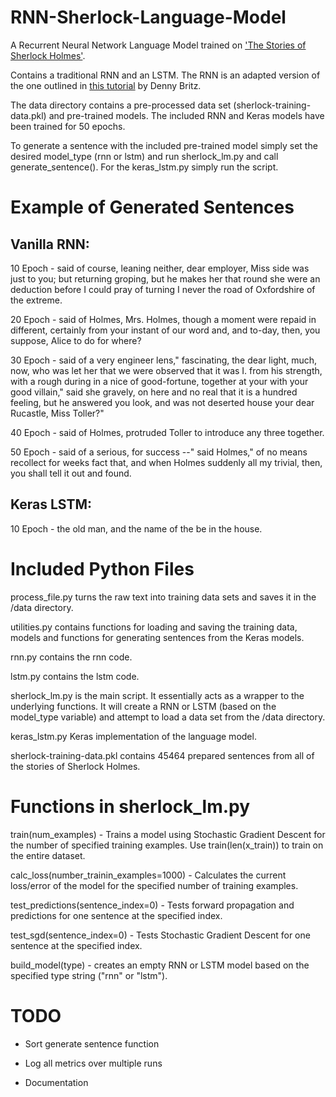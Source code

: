 # RNN-Sherlock-Language-Model

A Recurrent Neural Network Language Model trained on ['The Stories of Sherlock Holmes'](https://sherlock-holm.es/ascii/).

Contains a traditional RNN and an LSTM. The RNN is an adapted version of the one outlined in [this tutorial](http://www.wildml.com/2015/09/recurrent-neural-networks-tutorial-part-1-introduction-to-rnns/) by Denny Britz.

The data directory contains a pre-processed data set (sherlock-training-data.pkl) and pre-trained models.
The included RNN and Keras models have been trained for 50 epochs.

To generate a sentence with the included pre-trained model simply set the desired model_type (rnn or lstm) and run sherlock_lm.py and call generate_sentence().
For the keras_lstm.py simply run the script.


# Example of Generated Sentences

## Vanilla RNN:

10 Epoch - said of course, leaning neither, dear employer, Miss side was just to you; but returning groping, but he makes her that round she were an deduction before I could pray of turning I never the road of Oxfordshire of the extreme.

20 Epoch - said of Holmes, Mrs. Holmes, though a moment were repaid in different, certainly from your instant of our word and, and to-day, then, you suppose, Alice to do for where?

30 Epoch - said of a very engineer lens," fascinating, the dear light, much, now, who was let her that we were observed that it was I. from his strength, with a rough during in a nice of good-fortune, together at your with your good villain," said she gravely, on here and no real that it is a hundred feeling, but he answered you look, and was not deserted house your dear Rucastle, Miss Toller?"

40 Epoch - said of Holmes, protruded Toller to introduce any three together.

50 Epoch - said of a serious, for success --" said Holmes," of no means recollect for weeks fact that, and when Holmes suddenly all my trivial, then, you shall tell it out and found.

## Keras LSTM:

10 Epoch - the old man, and the name of the be in the house.


# Included Python Files

process_file.py turns the raw text into training data sets and saves it in the /data directory.

utilities.py contains functions for loading and saving the training data, models and functions for generating sentences from the Keras models.

rnn.py contains the rnn code.

lstm.py contains the lstm code.

sherlock_lm.py is the main script. It essentially acts as a wrapper to the underlying functions. It will create a RNN or LSTM (based on the model_type variable) and attempt to load a data set from the /data directory.

keras_lstm.py Keras implementation of the language model.

sherlock-training-data.pkl contains 45464 prepared sentences from all of the stories of Sherlock Holmes.


# Functions in sherlock_lm.py

train(num_examples) - Trains a model using Stochastic Gradient Descent for the number of specified training examples. Use train(len(x_train)) to train on the entire dataset.

calc_loss(number_trainin_examples=1000) - Calculates the current loss/error of the model for the specified number of training examples.

test_predictions(sentence_index=0) - Tests forward propagation and predictions for one sentence at the specified index.

test_sgd(sentence_index=0) - Tests Stochastic Gradient Descent for one sentence at the specified index.

build_model(type) - creates an empty RNN or LSTM model based on the specified type string ("rnn" or "lstm").


# TODO
- Sort generate sentence function

- Log all metrics over multiple runs

- Documentation